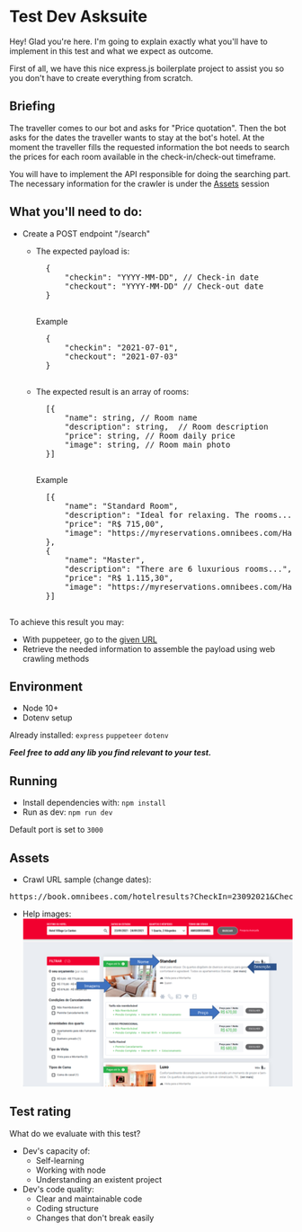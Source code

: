 # Test Dev Asksuite

Hey! Glad you're here.
I'm going to explain exactly what you'll have to implement in this test and what we expect as outcome.

First of all, we have this nice express.js boilerplate project to assist you so you don't have to create everything from scratch.

## Briefing
The traveller comes to our bot and asks for "Price quotation". Then the bot asks for the dates the traveller wants to 
stay at the bot's hotel.
At the moment the traveller fills the requested information the bot needs to search the prices for each room available in the check-in/check-out 
timeframe.

You will have to implement the API responsible for doing the searching part.
The necessary information for the crawler is under the [Assets](#assets) session

## What you'll need to do:
* Create a POST endpoint "/search"
    * The expected payload is:
    
        <pre>
        {
            "checkin": "YYYY-MM-DD", // Check-in date
            "checkout": "YYYY-MM-DD" // Check-out date
        }
        </pre>
        
       Example
       
        <pre>
        {
            "checkin": "2021-07-01", 
            "checkout": "2021-07-03"
        }
        </pre>
        
    * The expected result is an array of rooms:
    
        <pre>
        [{
            "name": string, // Room name
            "description": string,  // Room description
            "price": string, // Room daily price
            "image": string, // Room main photo
        }]
        </pre>
        
        Example
        
        <pre>
        [{
            "name": "Standard Room",
            "description": "Ideal for relaxing. The rooms...", 
            "price": "R$ 715,00",
            "image": "https://myreservations.omnibees.com/Handlers/ImageLoader.ashx?sz=250x166&imageID=189952.jpg",
        },
        {
            "name": "Master",
            "description": "There are 6 luxurious rooms...", 
            "price": "R$ 1.115,30",
            "image": "https://myreservations.omnibees.com/Handlers/ImageLoader.ashx?sz=250x166&imageID=192355.jpg",
        }]
        </pre>
        
To achieve this result you may:

* With puppeteer, go to the [given URL](#assets)
* Retrieve the needed information to assemble the payload using web crawling methods

## Environment
* Node 10+
* Dotenv setup

Already installed: `express` `puppeteer` `dotenv`

**_Feel free to add any lib you find relevant to your test._**


## Running
* Install dependencies with: `npm install`
* Run as dev: `npm run dev`

Default port is set to `3000`

## Assets
* Crawl URL sample (change dates): 
<pre>https://book.omnibees.com/hotelresults?CheckIn=23092021&CheckOut=24092021&Code=AMIGODODANIEL&NRooms=1&_askSI=d34b1c89-78d2-45f3-81ac-4af2c3edb220&ad=2&ag=-&c=2983&ch=0&diff=false&group_code=&lang=pt-BR&loyality_card=&utm_source=asksuite&q=5462#show-more-hotel-button</pre>
* Help images:
![sample_1](assets/sample_1.png)

## Test rating
What do we evaluate with this test?

* Dev's capacity of:
    * Self-learning
    * Working with node
    * Understanding an existent project
* Dev's code quality:
    * Clear and maintainable code
    * Coding structure
    * Changes that don't break easily

